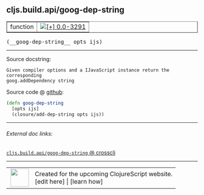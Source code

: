 ## cljs.build.api/goog-dep-string



 <table border="1">
<tr>
<td>function</td>
<td><a href="https://github.com/cljsinfo/cljs-api-docs/tree/0.0-3291"><img valign="middle" alt="[+] 0.0-3291" title="Added in 0.0-3291" src="https://img.shields.io/badge/+-0.0--3291-lightgrey.svg"></a> </td>
</tr>
</table>


 <samp>
(__goog-dep-string__ opts ijs)<br>
</samp>

---





Source docstring:

```
Given compiler options and a IJavaScript instance return the corresponding
goog.addDependency string
```


Source code @ [github](https://github.com/clojure/clojurescript/blob/r3308/src/main/clojure/cljs/build/api.clj#L100-L104):

```clj
(defn goog-dep-string
  [opts ijs]
  (closure/add-dep-string opts ijs))
```

<!--
Repo - tag - source tree - lines:

 <pre>
clojurescript @ r3308
└── src
    └── main
        └── clojure
            └── cljs
                └── build
                    └── <ins>[api.clj:100-104](https://github.com/clojure/clojurescript/blob/r3308/src/main/clojure/cljs/build/api.clj#L100-L104)</ins>
</pre>

-->

---



###### External doc links:

[`cljs.build.api/goog-dep-string` @ crossclj](http://crossclj.info/fun/cljs.build.api/goog-dep-string.html)<br>

---

 <table>
<tr><td>
<img valign="middle" align="right" width="48px" src="http://i.imgur.com/Hi20huC.png">
</td><td>
Created for the upcoming ClojureScript website.<br>
[edit here] | [learn how]
</td></tr></table>

[edit here]:https://github.com/cljsinfo/cljs-api-docs/blob/master/cljsdoc/cljs.build.api/goog-dep-string.cljsdoc
[learn how]:https://github.com/cljsinfo/cljs-api-docs/wiki/cljsdoc-files

<!--

This information was too distracting to show to readers, but I'll leave it
commented here since it is helpful to:

- pretty-print the data used to generate this document
- and show how to retrieve that data



The API data for this symbol:

```clj
{:ns "cljs.build.api",
 :name "goog-dep-string",
 :signature ["[opts ijs]"],
 :history [["+" "0.0-3291"]],
 :type "function",
 :full-name-encode "cljs.build.api/goog-dep-string",
 :source {:code "(defn goog-dep-string\n  [opts ijs]\n  (closure/add-dep-string opts ijs))",
          :title "Source code",
          :repo "clojurescript",
          :tag "r3308",
          :filename "src/main/clojure/cljs/build/api.clj",
          :lines [100 104]},
 :full-name "cljs.build.api/goog-dep-string",
 :docstring "Given compiler options and a IJavaScript instance return the corresponding\ngoog.addDependency string"}

```

Retrieve the API data for this symbol:

```clj
;; from Clojure REPL
(require '[clojure.edn :as edn])
(-> (slurp "https://raw.githubusercontent.com/cljsinfo/cljs-api-docs/catalog/cljs-api.edn")
    (edn/read-string)
    (get-in [:symbols "cljs.build.api/goog-dep-string"]))
```

-->
